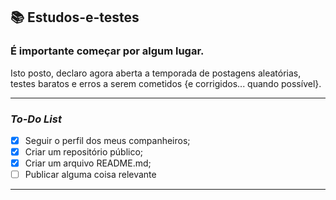 ## :books: Estudos-e-testes

### É importante começar por algum lugar.
Isto posto, declaro agora aberta a temporada de postagens aleatórias, testes baratos e erros a serem cometidos {e corrigidos... quando possível}.
______________________________________________

### _To-Do List_

- [x] Seguir o perfil dos meus companheiros;
- [x] Criar um repositório público;
- [x] Criar um arquivo README.md;
- [ ] Publicar alguma coisa relevante

______________________________________________

